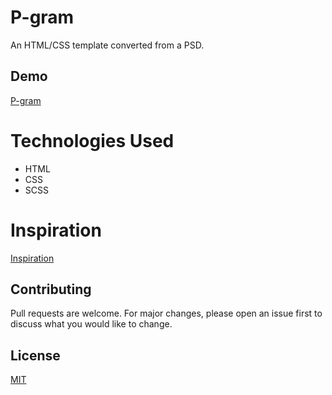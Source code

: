 # P-gram

An HTML/CSS template converted from a PSD.

## Demo

[P-gram](https://shreeyansh-b.github.io/p-gram/)


# Technologies Used
* HTML
* CSS
* SCSS

# Inspiration
[Inspiration](https://dribbble.com/shots/7380961-Web-Platform-Instagram-Performance)

## Contributing
Pull requests are welcome. For major changes, please open an issue first to discuss what you would like to change.

## License
[MIT](https://choosealicense.com/licenses/mit/)
